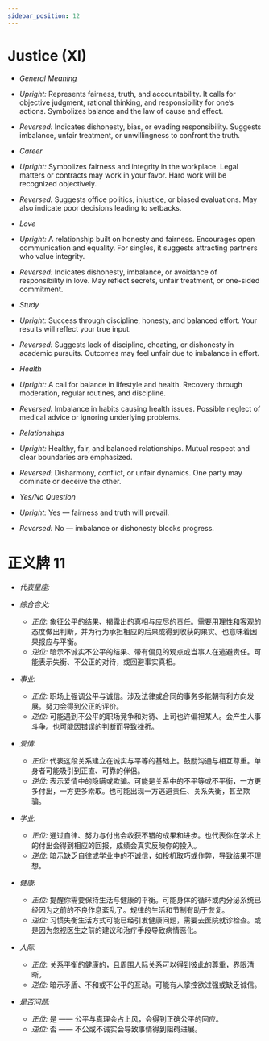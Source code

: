 ```yaml
---
sidebar_position: 12
---
```


# Justice (XI)

- *General Meaning*
- *Upright:* Represents fairness, truth, and accountability. It calls for objective judgment, rational thinking, and responsibility for one’s actions. Symbolizes balance and the law of cause and effect.
- *Reversed:* Indicates dishonesty, bias, or evading responsibility. Suggests imbalance, unfair treatment, or unwillingness to confront the truth.
  
- *Career*
- *Upright:* Symbolizes fairness and integrity in the workplace. Legal matters or contracts may work in your favor. Hard work will be recognized objectively.
- *Reversed:* Suggests office politics, injustice, or biased evaluations. May also indicate poor decisions leading to setbacks.

- *Love*
- *Upright:* A relationship built on honesty and fairness. Encourages open communication and equality. For singles, it suggests attracting partners who value integrity.
- *Reversed:* Indicates dishonesty, imbalance, or avoidance of responsibility in love. May reflect secrets, unfair treatment, or one-sided commitment.

- *Study*
- *Upright:* Success through discipline, honesty, and balanced effort. Your results will reflect your true input.
- *Reversed:* Suggests lack of discipline, cheating, or dishonesty in academic pursuits. Outcomes may feel unfair due to imbalance in effort.

- *Health*
- *Upright:* A call for balance in lifestyle and health. Recovery through moderation, regular routines, and discipline.
- *Reversed:* Imbalance in habits causing health issues. Possible neglect of medical advice or ignoring underlying problems.

- *Relationships*
- *Upright:* Healthy, fair, and balanced relationships. Mutual respect and clear boundaries are emphasized.
- *Reversed:* Disharmony, conflict, or unfair dynamics. One party may dominate or deceive the other.

- *Yes/No Question*
- *Upright:* Yes — fairness and truth will prevail.
- *Reversed:* No — imbalance or dishonesty blocks progress.


# 正义牌 11
- *代表星座:* 
- *综合含义:* 
  - *正位:* 象征公平的结果、揭露出的真相与应尽的责任。需要用理性和客观的态度做出判断，并为行为承担相应的后果或得到收获的果实。也意味着因果报应与平衡。
  - *逆位:* 暗示不诚实不公平的结果、带有偏见的观点或当事人在逃避责任。可能表示失衡、不公正的对待，或回避事实真相。

- *事业:* 
  - *正位:* 职场上强调公平与诚信。涉及法律或合同的事务多能朝有利方向发展。努力会得到公正的评价。
  - *逆位:* 可能遇到不公平的职场竞争和对待、上司也许偏袒某人。会产生人事斗争。也可能因错误的判断而导致挫折。
- *爱情:* 
  - *正位:* 代表这段关系建立在诚实与平等的基础上。鼓励沟通与相互尊重。单身者可能吸引到正直、可靠的伴侣。
  - *逆位:* 表示爱情中的隐瞒或欺骗。可能是关系中的不平等或不平衡，一方更多付出，一方更多索取。也可能出现一方逃避责任、关系失衡，甚至欺骗。
- *学业:* 
  - *正位:* 通过自律、努力与付出会收获不错的成果和进步。也代表你在学术上的付出会得到相应的回报，成绩会真实反映你的投入。
  - *逆位:* 暗示缺乏自律或学业中的不诚信，如投机取巧或作弊，导致结果不理想。
- *健康:* 
  - *正位:* 提醒你需要保持生活与健康的平衡。可能身体的循环或内分泌系统已经因为之前的不良作息紊乱了。规律的生活和节制有助于恢复。
  - *逆位:* 习惯失衡生活方式可能已经引发健康问题，需要去医院就诊检查。或是因为忽视医生之前的建议和治疗手段导致病情恶化。
- *人际:* 
  - *正位:* 关系平衡的健康的，且周围人际关系可以得到彼此的尊重，界限清晰。
  - *逆位:* 暗示矛盾、不和或不公平的互动。可能有人掌控欲过强或缺乏诚信。

    
- *是否问题:* 
  - *正位:* 是 —— 公平与真理会占上风，会得到正确公平的回应。
  - *逆位:* 否 —— 不公或不诚实会导致事情得到阻碍进展。
